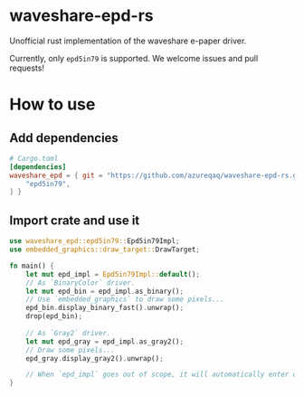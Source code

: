 # waveshare-epd-rs
Unofficial rust implementation of the waveshare e-paper driver.

Currently, only `epd5in79` is supported. We welcome issues and pull requests!

# How to use
## Add dependencies
```toml
# Cargo.toml
[dependencies]
waveshare_epd = { git = "https://github.com/azureqaq/waveshare-epd-rs.git", features = [
    "epd5in79",
] }
```
## Import crate and use it
```rust
use waveshare_epd::epd5in79::Epd5in79Impl;
use embedded_graphics::draw_target::DrawTarget;

fn main() {
    let mut epd_impl = Epd5in79Impl::default();
    // As `BinaryColor` driver.
    let mut epd_bin = epd_impl.as_binary();
    // Use `embedded_graphics` to draw some pixels...
    epd_bin.display_binary_fast().unwrap();
    drop(epd_bin);
    
    // As `Gray2` driver.
    let mut epd_gray = epd_impl.as_gray2();
    // Draw some pixels...
    epd_gray.display_gray2().unwrap();

    // When `epd_impl` goes out of scope, it will automatically enter deep sleep mode.
}
```